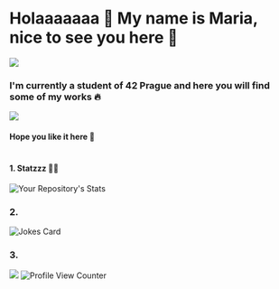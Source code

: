 # Holaaaaaaa 🥹 My name is Maria, nice to see you here 🫶
![](https://www.freepnglogos.com/uploads/line-png/blue-lines-png-transparent-35.png)
###  **I'm currently a student of 42 Prague and here you will find some of my works** 🔥
![](https://www.freepnglogos.com/uploads/line-png/blue-lines-png-transparent-35.png)
####                              Hope you like it here 💨
#
#### 1. Statzzz 👩‍💻

![Your Repository's Stats](https://github-readme-stats.vercel.app/api?username=xredm&show_icons=true)

### 2.

![Jokes Card](https://readme-jokes.vercel.app/api)

### 3.

![](https://forthebadge.com/images/badges/built-with-love.svg) ![Profile View Counter](https://komarev.com/ghpvc/?username=xredm)


